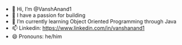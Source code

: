 - 👋 Hi, I’m @VanshAnand1
- 👀 I have a passion for building
- 🌱 I’m currently learning Object Oriented Programming through Java
- 📫 Linkedin: https://www.linkedin.com/in/vanshanand1
- 😄 Pronouns: he/him
